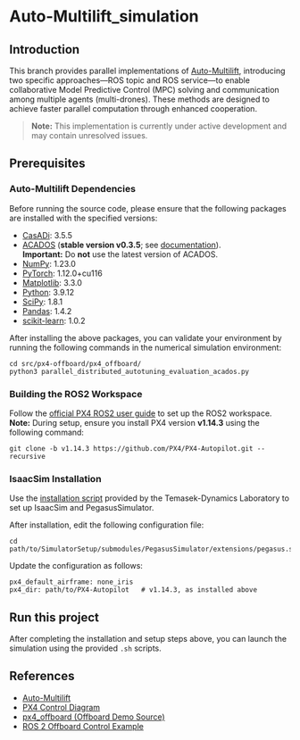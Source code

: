 # Auto-Multilift_simulation

## Introduction

This branch provides parallel implementations of [Auto-Multilift](https://github.com/RCL-NUS/Auto-Multilift/), introducing two specific approaches—ROS topic and ROS service—to enable collaborative Model Predictive Control (MPC) solving and communication among multiple agents (multi-drones). These methods are designed to achieve faster parallel computation through enhanced cooperation.

> **Note:** This implementation is currently under active development and may contain unresolved issues.

## Prerequisites

### Auto-Multilift Dependencies

Before running the source code, please ensure that the following packages are installed with the specified versions:

- [CasADi](https://web.casadi.org/): 3.5.5  
- [ACADOS](https://github.com/acados/acados) (**stable version v0.3.5**; see [documentation](https://docs.acados.org/)).  
  **Important:** Do **not** use the latest version of ACADOS.
- [NumPy](https://numpy.org/): 1.23.0  
- [PyTorch](https://pytorch.org/): 1.12.0+cu116  
- [Matplotlib](https://matplotlib.org/): 3.3.0  
- [Python](https://www.python.org/): 3.9.12  
- [SciPy](https://scipy.org/): 1.8.1  
- [Pandas](https://pandas.pydata.org/): 1.4.2  
- [scikit-learn](https://scikit-learn.org/stable/whats_new/v1.0.html): 1.0.2  

After installing the above packages, you can validate your environment by running the following commands in the numerical simulation environment:
```
cd src/px4-offboard/px4_offboard/
python3 parallel_distributed_autotuning_evaluation_acados.py
```

### Building the ROS2 Workspace

Follow the [official PX4 ROS2 user guide](https://docs.px4.io/main/en/ros2/user_guide.html#installation-setup) to set up the ROS2 workspace.  
**Note:** During setup, ensure you install PX4 version **v1.14.3** using the following command:
```
git clone -b v1.14.3 https://github.com/PX4/PX4-Autopilot.git --recursive
```

### IsaacSim Installation

Use the [installation script](https://github.com/Temasek-Dynamics/SimulatorSetup) provided by the Temasek-Dynamics Laboratory to set up IsaacSim and PegasusSimulator.

After installation, edit the following configuration file:
```
cd path/to/SimulatorSetup/submodules/PegasusSimulator/extensions/pegasus.simulator/config/configs.yaml
```
Update the configuration as follows:
```
px4_default_airframe: none_iris
px4_dir: path/to/PX4-Autopilot   # v1.14.3, as installed above
```

## Run this project

After completing the installation and setup steps above, you can launch the simulation using the provided `.sh` scripts.

## References

- [Auto-Multilift](https://github.com/RCL-NUS/Auto-Multilift/)
- [PX4 Control Diagram](https://docs.px4.io/main/en/flight_stack/controller_diagrams.html)
- [px4_offboard (Offboard Demo Source)](https://github.com/Jaeyoung-Lim/px4-offboard)
- [ROS 2 Offboard Control Example](https://docs.px4.io/main/en/ros2/offboard_control.html)
